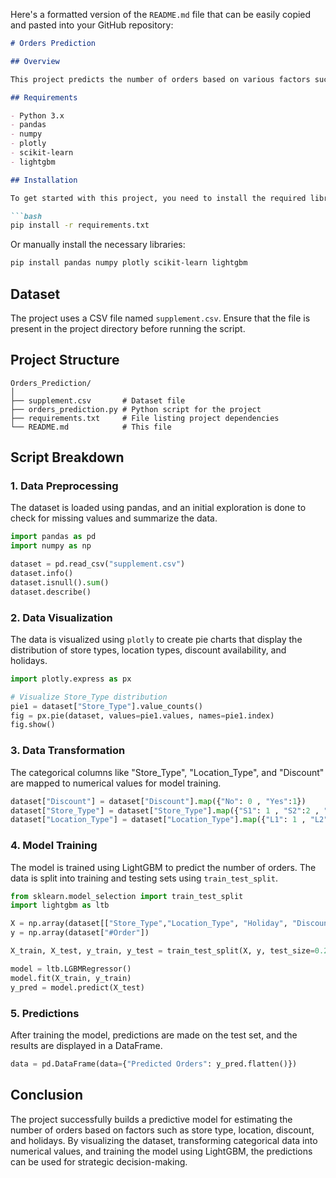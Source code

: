 Here's a formatted version of the `README.md` file that can be easily copied and pasted into your GitHub repository:

```markdown
# Orders Prediction

## Overview

This project predicts the number of orders based on various factors such as store type, location type, discount availability, and whether a holiday is occurring. The model is built using LightGBM, a powerful machine learning algorithm, and leverages data visualization techniques to analyze the dataset before training the model.

## Requirements

- Python 3.x
- pandas
- numpy
- plotly
- scikit-learn
- lightgbm

## Installation

To get started with this project, you need to install the required libraries. Run the following command to install them:

```bash
pip install -r requirements.txt
```

Or manually install the necessary libraries:

```bash
pip install pandas numpy plotly scikit-learn lightgbm
```

## Dataset

The project uses a CSV file named `supplement.csv`. Ensure that the file is present in the project directory before running the script.

## Project Structure

```
Orders_Prediction/
│
├── supplement.csv       # Dataset file
├── orders_prediction.py # Python script for the project
├── requirements.txt     # File listing project dependencies
└── README.md            # This file
```

## Script Breakdown

### 1. Data Preprocessing

The dataset is loaded using pandas, and an initial exploration is done to check for missing values and summarize the data.

```python
import pandas as pd
import numpy as np

dataset = pd.read_csv("supplement.csv")
dataset.info()
dataset.isnull().sum()
dataset.describe()
```

### 2. Data Visualization

The data is visualized using `plotly` to create pie charts that display the distribution of store types, location types, discount availability, and holidays.

```python
import plotly.express as px

# Visualize Store_Type distribution
pie1 = dataset["Store_Type"].value_counts()
fig = px.pie(dataset, values=pie1.values, names=pie1.index)
fig.show()
```

### 3. Data Transformation

The categorical columns like "Store_Type", "Location_Type", and "Discount" are mapped to numerical values for model training.

```python
dataset["Discount"] = dataset["Discount"].map({"No": 0 , "Yes":1})
dataset["Store_Type"] = dataset["Store_Type"].map({"S1": 1 , "S2":2 , "S3":3 , "S4":4})
dataset["Location_Type"] = dataset["Location_Type"].map({"L1": 1 , "L2":2 , "L3":3 , "L4":4 , "L5":5})
```

### 4. Model Training

The model is trained using LightGBM to predict the number of orders. The data is split into training and testing sets using `train_test_split`.

```python
from sklearn.model_selection import train_test_split
import lightgbm as ltb

X = np.array(dataset[["Store_Type","Location_Type", "Holiday", "Discount"]])
y = np.array(dataset["#Order"])

X_train, X_test, y_train, y_test = train_test_split(X, y, test_size=0.2, random_state=42)

model = ltb.LGBMRegressor()
model.fit(X_train, y_train)
y_pred = model.predict(X_test)
```

### 5. Predictions

After training the model, predictions are made on the test set, and the results are displayed in a DataFrame.

```python
data = pd.DataFrame(data={"Predicted Orders": y_pred.flatten()})
```

## Conclusion

The project successfully builds a predictive model for estimating the number of orders based on factors such as store type, location, discount, and holidays. By visualizing the dataset, transforming categorical data into numerical values, and training the model using LightGBM, the predictions can be used for strategic decision-making.


```

